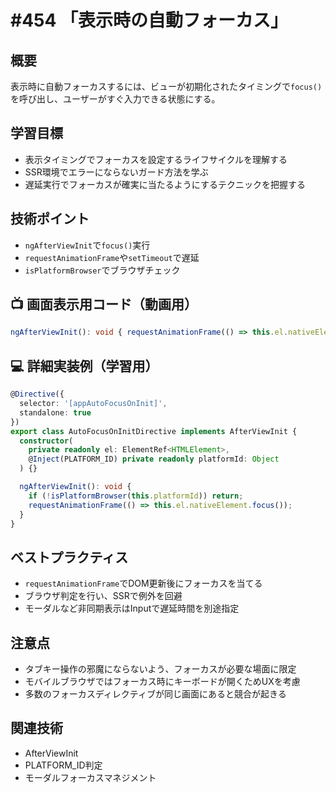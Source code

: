 # #454 「表示時の自動フォーカス」

## 概要
表示時に自動フォーカスするには、ビューが初期化されたタイミングで`focus()`を呼び出し、ユーザーがすぐ入力できる状態にする。

## 学習目標
- 表示タイミングでフォーカスを設定するライフサイクルを理解する
- SSR環境でエラーにならないガード方法を学ぶ
- 遅延実行でフォーカスが確実に当たるようにするテクニックを把握する

## 技術ポイント
- `ngAfterViewInit`で`focus()`実行
- `requestAnimationFrame`や`setTimeout`で遅延
- `isPlatformBrowser`でブラウザチェック

## 📺 画面表示用コード（動画用）
```typescript
ngAfterViewInit(): void { requestAnimationFrame(() => this.el.nativeElement.focus()); }
```

## 💻 詳細実装例（学習用）
```typescript
@Directive({
  selector: '[appAutoFocusOnInit]',
  standalone: true
})
export class AutoFocusOnInitDirective implements AfterViewInit {
  constructor(
    private readonly el: ElementRef<HTMLElement>,
    @Inject(PLATFORM_ID) private readonly platformId: Object
  ) {}

  ngAfterViewInit(): void {
    if (!isPlatformBrowser(this.platformId)) return;
    requestAnimationFrame(() => this.el.nativeElement.focus());
  }
}
```

## ベストプラクティス
- `requestAnimationFrame`でDOM更新後にフォーカスを当てる
- ブラウザ判定を行い、SSRで例外を回避
- モーダルなど非同期表示はInputで遅延時間を別途指定

## 注意点
- タブキー操作の邪魔にならないよう、フォーカスが必要な場面に限定
- モバイルブラウザではフォーカス時にキーボードが開くためUXを考慮
- 多数のフォーカスディレクティブが同じ画面にあると競合が起きる

## 関連技術
- AfterViewInit
- PLATFORM_ID判定
- モーダルフォーカスマネジメント
